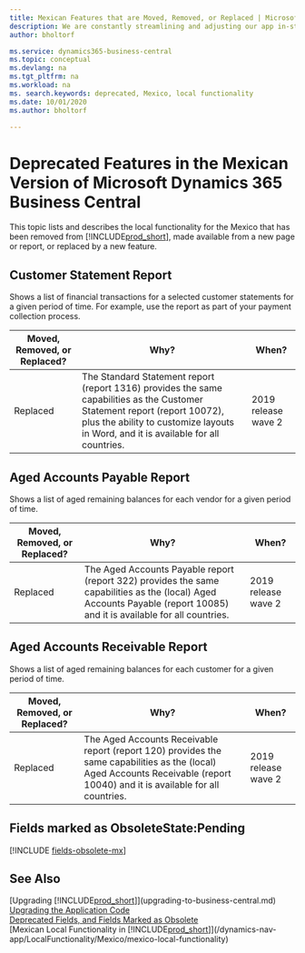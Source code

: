 ```yaml
---
title: Mexican Features that are Moved, Removed, or Replaced | Microsoft Docs
description: We are constantly streamlining and adjusting our app in-step with market developments. Read about the features for Mexico that we have moved, removed, or replaced.
author: bholtorf

ms.service: dynamics365-business-central
ms.topic: conceptual
ms.devlang: na
ms.tgt_pltfrm: na
ms.workload: na
ms. search.keywords: deprecated, Mexico, local functionality
ms.date: 10/01/2020
ms.author: bholtorf

---
```


# Deprecated Features in the Mexican Version of Microsoft Dynamics 365 Business Central
This topic lists and describes the local functionality for the Mexico that has been removed from [!INCLUDE[prod_short](../developer/includes/prod_short.md)], made available from a new page or report, or replaced by a new feature.

## Customer Statement Report
Shows a list of financial transactions for a selected customer statements for a given period of time. For example, use the report as part of your payment collection process.

|Moved, Removed, or Replaced?|Why?| When?|
|----|----|----|
|Replaced| The Standard Statement report (report 1316) provides the same capabilities as the Customer Statement report (report 10072), plus the ability to customize layouts in Word, and it is available for all countries. | 2019 release wave 2 |

## Aged Accounts Payable Report
Shows a list of aged remaining balances for each vendor for a given period of time. 

|Moved, Removed, or Replaced?|Why?| When?|
|----|----|----|
|Replaced| The Aged Accounts Payable report (report 322) provides the same capabilities as the (local) Aged Accounts Payable (report 10085) and it is available for all countries. | 2019 release wave 2 |

## Aged Accounts Receivable Report
Shows a list of aged remaining balances for each customer for a given period of time. 

|Moved, Removed, or Replaced?|Why?| When?|
|----|----|----|
|Replaced| The Aged Accounts Receivable report (report 120) provides the same capabilities as the (local) Aged Accounts Receivable (report 10040) and it is available for all countries. | 2019 release wave 2 |

## Fields marked as ObsoleteState:Pending

[!INCLUDE [fields-obsolete-mx](../includes/fields-obsolete-mx.md)]

## See Also
[Upgrading [!INCLUDE[prod_short](../developer/includes/prod_short.md)]](upgrading-to-business-central.md)  
[Upgrading the Application Code](upgrading-the-application-code.md)  
[Deprecated Fields, and Fields Marked as Obsolete](deprecated-fields.md)  
[Mexican Local Functionality in [!INCLUDE[prod_short](../developer/includes/prod_short.md)]](/dynamics-nav-app/LocalFunctionality/Mexico/mexico-local-functionality)  
